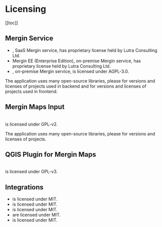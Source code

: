 # Licensing

[[toc]]

## Mergin Service

* <MainDomainNameLink desc="Mergin Cloud" />, SaaS Mergin service,  has proprietary license held by Lutra Consulting Ltd.
* Mergin EE (Enterprise Edition), on-premise Mergin service, has proprietary license held by Lutra Consulting Ltd.
* <GitHubRepo id="lutraconsulting/mergin" desc="Mergin CE (Community Edition)" />, on-premise Mergin service, is licensed under AGPL-3.0.

The application uses many open-source libraries, please <GitHubRepo id="lutraconsulting/mergin/blob/master/server/Pipfile" desc="see this list" /> for versions and licenses of projects used in backend and <GitHubRepo id="lutraconsulting/mergin/blob/master/web-app/package.json" desc="see this list" /> for versions and licenses of projects used in frontend.

## Mergin Maps Input
<br />
<GitHubRepo id="lutraconsulting/input" desc="Mergin Maps Input" /> is licensed under GPL-v2. 

The application uses many open-source libraries, please <GitHubRepo id="lutraconsulting/input-sdk/blob/master/versions.conf" desc="see this list" /> for versions and licenses of projects.

## QGIS Plugin for Mergin Maps
<br />
<GitHubRepo id="lutraconsulting/qgis-mergin-plugin" desc="QGIS Plugin for Mergin Maps" /> is licensed under GPL-v3.

## Integrations

* <GitHubRepo id="lutraconsulting/mergin-py-client" desc="Mergin Python Client/Module" /> is licensed under MIT. 
* <GitHubRepo id="lutraconsulting/mergin-cpp-client" desc="Mergin C++ Client/Module" /> is licensed under MIT.  
* <GitHubRepo id="lutraconsulting/mergin-media-sync" desc="Mergin Media Synchronisation" /> is licensed under MIT. 
* <GitHubRepo id="lutraconsulting/mergin-work-packages" desc="Mergin Work Packages" /> are licensed under MIT. 
* <GitHubRepo id="lutraconsulting/mergin-db-sync" desc="Mergin Database Synchronisation" /> is licensed under MIT. 